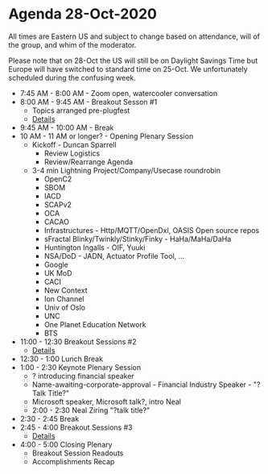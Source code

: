 # Agenda 28-Oct-2020
All times are Eastern US and
subject to change based on
attendance, will of the group,
and whim of the moderator.

Please note that on 28-Oct the US will still be on Daylight Savings Time but Europe will have switched to standard time on 25-Oct. We unfortunately scheduled during the confusing week.

* 7:45 AM - 8:00 AM - Zoom open, watercooler conversation
* 8:00 AM - 9:45 AM - Breakout Sesson #1
   - Topics arranged pre-plugfest
   - [Details](./breakouts.md)
* 9:45 AM - 10:00 AM - Break
* 10 AM - 11 AM or longer? - Opening Plenary Session
   - Kickoff - Duncan Sparrell
      * Review Logistics
      * Review/Rearrange Agenda
   - 3-4 min Lightning Project/Company/Usecase roundrobin
      * OpenC2
      * SBOM
      * IACD
      * SCAPv2
      * OCA
      * CACAO
      * Infrastructures - Http/MQTT/OpenDxl, OASIS Open source repos
      * sFractal Blinky/Twinkly/Stinky/Finky - HaHa/MaHa/DaHa
      * Huntington Ingalls - OIF, Yuuki
      * NSA/DoD - JADN, Actuator Profile Tool, ...
      * Google
      * UK MoD
      * CACI
      * New Context
      * Ion Channel
      * Univ of Oslo
      * UNC
      * One Planet Education Network
      * BTS
* 11:00 - 12:30 Breakout Sessions #2
   - [Details](./breakouts.md)
* 12:30 - 1:00 Lunch Break
* 1:00 - 2:30 Keynote Plenary Session
   - ? introducing financial speaker
   - Name-awaiting-corporate-approval - Financial Industry Speaker - "?Talk Title?"
   - Microsoft speaker, Microsoft talk?, intro Neal
   - 2:00 - 2:30 Neal Ziring "?talk title?"
* 2:30 - 2:45 Break
* 2:45 - 4:00 Breakout Sessions #3
    - [Details](./breakouts.md)
* 4:00 - 5:00 Closing Plenary
   - Breakout Session Readouts
   - Accomplishments Recap
